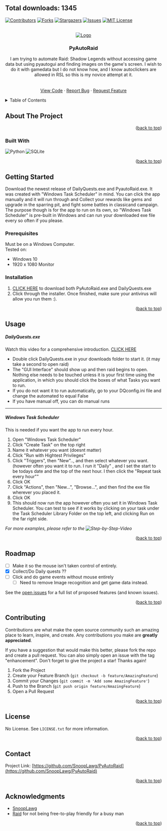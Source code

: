 <!-- Improved compatibility of back to top link: See: https://github.com/othneildrew/Best-README-Template/pull/73 -->
<a name="readme-top"></a>
<!--
*** Thanks for checking out the Best-README-Template. If you have a suggestion
*** that would make this better, please fork the repo and create a pull request
*** or simply open an issue with the tag "enhancement".
*** Don't forget to give the project a star!
*** Thanks again! Now go create something AMAZING! :D
-->



<!-- PROJECT SHIELDS -->
<!--
*** I'm using markdown "reference style" links for readability.
*** Reference links are enclosed in brackets [ ] instead of parentheses ( ).
*** See the bottom of this document for the declaration of the reference variables
*** for contributors-url, forks-url, etc. This is an optional, concise syntax you may use.
*** https://www.markdownguide.org/basic-syntax/#reference-style-links
-->
Total downloads: 1345
--- 
[![Contributors][contributors-shield]][contributors-url]
[![Forks][forks-shield]][forks-url]
[![Stargazers][stars-shield]][stars-url]
[![Issues][issues-shield]][issues-url]
[![MIT License][license-shield]][license-url]




<!-- PROJECT LOGO -->
<br />
<div align="center">
  <a href="https://github.com/SnoopLawg/PyAutoRaid">
    <img src="https://user-images.githubusercontent.com/30202466/181846024-930b7120-0af6-4280-b727-87bdd4ade7b8.jpeg" alt="Logo">
  </a>

<h3 align="center">PyAutoRaid</h3>

  <p align="center">
    I am trying to automate Raid: Shadow Legends  without accessing game data but using pyautogui and finding images on the game's screen. I wish to do it with gamedata but I do not know how, and I know autoclickers are allowed in RSL so this is my novice attempt at it.
    <br />
    <!--<a href="https://github.com/SnoopLawg/PyAutoRaid"><strong>Explore the docs »</strong></a>-->
    <br />
    <br />
    <a href="https://github.com/SnoopLawg/PyAutoRaid">View Code</a>
    ·
    <a href="https://github.com/SnoopLawg/PyAutoRaid/issues">Report Bug</a>
    ·
    <a href="https://github.com/SnoopLawg/PyAutoRaid/issues">Request Feature</a>
  </p>
</div>



<!-- TABLE OF CONTENTS -->
<details>
  <summary>Table of Contents</summary>
  <ol>
    <li>
      <a href="#about-the-project">About The Project</a>
      <ul>
        <li><a href="#built-with">Built With</a></li>
      </ul>
    </li>
    <li>
      <a href="#getting-started">Getting Started</a>
      <ul>
        <li><a href="#prerequisites">Prerequisites</a></li>
        <li><a href="#installation">Installation</a></li>
      </ul>
    </li>
    <li><a href="#usage">Usage</a></li>
    <li><a href="#roadmap">Roadmap</a></li>
    <li><a href="#contributing">Contributing</a></li>
    <li><a href="#license">License</a></li>
    <li><a href="#contact">Contact</a></li>
    <li><a href="#acknowledgments">Acknowledgments</a></li>
  </ol>
</details>



<!-- ABOUT THE PROJECT -->
## About The Project
<!--
[![Product Name Screen Shot][Exe, GUI Interface, and Raid]](https://user-images.githubusercontent.com/30202466/235019154-2fb0524d-bddc-4a16-833a-ffc9c6d115bc.png)

Here's a blank template to get started: To avoid retyping too much info. Do a search and replace with your text editor for the following: `github_username`, `repo_name`, `twitter_handle`, `linkedin_username`, `email_client`, `email`, `project_title`, `project_description`
-->
<p align="right">(<a href="#readme-top">back to top</a>)</p>



### Built With

![Python](https://img.shields.io/badge/python-3670A0?style=for-the-badge&logo=python&logoColor=ffdd54)
![SQLite](https://img.shields.io/badge/sqlite-%2307405e.svg?style=for-the-badge&logo=sqlite&logoColor=white)



<p align="right">(<a href="#readme-top">back to top</a>)</p>



<!-- GETTING STARTED -->
## Getting Started

Download the newest release of DailyQuests.exe and PyautoRaid.exe. It was created with "Windows Task Scheduler" in mind. You can click the app manually and it will run through and  Collect your rewards like gems and upgrade in the sparring pit, and fight some battles in classicand campaign. The purpose though is for the app to run on its own, so "Windows Task Scheduler" is pre-built in Windows and can run your downloaded exe file every so often if you please.


### Prerequisites

Must be on a Windows Computer.<br> 
Tested on:<br>
* Windows 10
* 1920 x 1080 Monitor

### Installation

1. [CLICK HERE](https://github.com/SnoopLawg/PyAutoRaid/releases/download/v2.1-beta/PARinstaller.exe) to download both PyAutoRaid.exe and DailyQuests.exe<br>
2. Click through the installer. Once finished, make sure your antivirus will allow you run them :).

<p align="right">(<a href="#readme-top">back to top</a>)</p>



<!-- USAGE EXAMPLES -->
## Usage

##### DailyQuests.exe 
Watch this video for a comprehensive introduction. [CLICK HERE](https://youtu.be/FOaXg9hXk3s )
  - Double click DailyQuests.exe in your downloads folder to start it. (it may take a second to open raid) 
  - The "GUI Interface" should show up and then raid begins to open. Nothing else needs to be touched unless it is your first time using the application, in which you should click the boxes of what Tasks you want to run. 
  - If you do not want it to run automatically, go to your DQconfig.ini file and change the automated to equal False
  - If you have manual off, you can do manual runs

______________________________________________________________________________________________________________________________
##### Windows Task Scheduler
This is needed if you want the app to run every hour.

1. Open "Windows Task Scheduler"
2. Click "Create Task" on the top right
3. Name it whatever you want (doesnt matter)
4. Click "Run with Hightest Privileges"
5. Click "Triggers", then "New".., and then select whatever you want. (however often you want it to run. I run it "Daily" , and I set the start to be todays date and the top of the next hour. I then click the "Repeat task every hour""
6. Click OK
7. Click "Actions", then "New...", "Browse...", and then find the exe file wherever you placed it.
8. Click OK
9. This should now run the app however often you set it in Windows Task Scheduler. You can test to see if it works by clicking on your task under the Task Scheduler Library Folder on the top left, and clicking Run on the far right side.

_For more examples, please refer to the ![Step-by-Step-Video]([https://example.com](https://img.youtube.com/vi/YOUTUBE_VIDEO_ID_HERE/0.jpg)](https://www.veed.io/view/975c29ce-a472-4b2a-acfa-7b22edb42753?sharingWidget=true&panel=share))_

<p align="right">(<a href="#readme-top">back to top</a>)</p>



<!-- ROADMAP -->
## Roadmap

- [ ] Make it so the mouse isn't taken control of entirely.
- [x] Collect/Do Daily quests ??
- [ ] Click and do game events without mouse entirely
    - [ ] Need to remove Image recognition and get game data instead.

See the [open issues](https://github.com/github_username/repo_name/issues) for a full list of proposed features (and known issues).

<p align="right">(<a href="#readme-top">back to top</a>)</p>



<!-- CONTRIBUTING -->
## Contributing

Contributions are what make the open source community such an amazing place to learn, inspire, and create. Any contributions you make are **greatly appreciated**.

If you have a suggestion that would make this better, please fork the repo and create a pull request. You can also simply open an issue with the tag "enhancement".
Don't forget to give the project a star! Thanks again!

1. Fork the Project
2. Create your Feature Branch (`git checkout -b feature/AmazingFeature`)
3. Commit your Changes (`git commit -m 'Add some AmazingFeature'`)
4. Push to the Branch (`git push origin feature/AmazingFeature`)
5. Open a Pull Request

<p align="right">(<a href="#readme-top">back to top</a>)</p>



<!-- LICENSE -->
## License

No License. See `LICENSE.txt` for more information.

<p align="right">(<a href="#readme-top">back to top</a>)</p>



<!-- CONTACT -->
## Contact

Project Link: [https://github.com/SnoopLawg/PyAutoRaid](https://github.com/SnoopLawg/PyAutoRaid)

<p align="right">(<a href="#readme-top">back to top</a>)</p>



<!-- ACKNOWLEDGMENTS -->
## Acknowledgments

* [SnoopLawg](https://github.com/SnoopLawg)
* [Raid](https://plarium.com/landings/en/desktop/raid/rdo/cro/cave_f002p_a_m_jt2180_v1?plid=1031237&pxl=google_search&publisherid=raid%20shadow%20legends_kwd-828443951496_143343244765&placement=643747462252_143343244765&adpartnerset=143343244765&gad=1&gclid=CjwKCAjwuqiiBhBtEiwATgvixKqwMslbeEV2CreSpaOkwCs8Wk0CwqZOKILvnYzQL2KYciqV4-wZExoCI6MQAvD_BwE) for not being free-to-play friendly for a busy man

<p align="right">(<a href="#readme-top">back to top</a>)</p>



<!-- MARKDOWN LINKS & IMAGES -->
<!-- https://www.markdownguide.org/basic-syntax/#reference-style-links -->
[contributors-shield]: https://img.shields.io/github/contributors/SnoopLawg/PyAutoRaid.svg?style=for-the-badge
[contributors-url]: https://github.com/SnoopLawg/PyAutoRaid/graphs/contributors
[forks-shield]: https://img.shields.io/github/forks/SnoopLawg/PyAutoRaid.svg?style=for-the-badge
[forks-url]: https://github.com/SnoopLawg/PyAutoRaid/network/members
[stars-shield]: https://img.shields.io/github/stars/SnoopLawg/PyAutoRaid.svg?style=for-the-badge
[stars-url]: https://github.com/SnoopLawg/PyAutoRaid/stargazers
[issues-shield]: https://img.shields.io/github/issues/SnoopLawg/PyAutoRaid.svg?style=for-the-badge
[issues-url]: https://github.com/SnoopLawg/PyAutoRaid/issues
[license-shield]: https://img.shields.io/github/license/SnoopLawg/PyAutoRaid.svg?style=for-the-badge
[license-url]: https://github.com/SnoopLawg/PyAutoRaid/blob/master/LICENSE.txt
[linkedin-shield]: https://img.shields.io/badge/-LinkedIn-black.svg?style=for-the-badge&logo=linkedin&colorB=555
[linkedin-url]: https://linkedin.com/in/linkedin_username
[product-screenshot]: images/screenshot.png
[Next.js]: https://img.shields.io/badge/next.js-000000?style=for-the-badge&logo=nextdotjs&logoColor=white
[Next-url]: https://nextjs.org/

<!--  
# PyAutoRaid
![raid-header](https://user-images.githubusercontent.com/30202466/181846024-930b7120-0af6-4280-b727-87bdd4ade7b8.jpeg)

[![Step-by-Step Video Download Guide](https://img.youtube.com/vi/YOUTUBE_VIDEO_ID_HERE/0.jpg)](https://www.veed.io/view/975c29ce-a472-4b2a-acfa-7b22edb42753?sharingWidget=true&panel=share)

### How to Use
1. Download Main.exe
[DOWNLOADE HERE](https://github.com/SnoopLawg/PyAutoRaid/releases/download/v1.5-beta/Main.exe)<br>
(You can now run it by clicking it)


###### optional:<br>
  Make the app run incrementally:

2. Open "Windows Task Scheduler"
3. Click "Create Task" on the top right
4. Name it whatever you want (doesnt matter)
5. Click "Run with Hightest Privileges"
6. Click "Triggers", then "New".., and then select whatever you want. (however often you want it to run. I run it "Daily" , and I set the start to be todays date and the top of the next hour. I then click the "Repeat task every hour""
7. Click OK
8. Click "Actions", then "New...", "Browse...", and then find the exe file wherever you placed it.
9. Click OK
10. This should now run the app however often you set it in Windows Task Scheduler. You can test to see if it works by clicking on your task under the Task Scheduler Library Folder on the top left, and clicking Run on the far right side.

When running the program for the first time be sure to make your changes then submit on the gui.

### Technical
I am trying to automate Raid: Shadow Legends  without accessing game data but using pyautogui and finding images on the game's screen. I wish to do it with gamedata but I do not know how, and I know autoclickers are allowed in RSL so this is my novice attempt at it.
- [x] CheckIfFileExists()<br>
      -Checks if you have the correct files
- [x] OpenRaid()<br>
      -Starts and awaits raid to open
- [x] AutoRewards()<br>
      -Collects Gem Mine, Daily quests, Advanced Quests, Inbox, Upgrades champions in autoupgrade thing, and buys mystery and ancient shards from market.
- [x] AutoCB()<br>
      -My FAVORITE (and reason I made this app). Attacks clan boss depending on what you set in your GUI. If met the number of battles (Ex. 2/2 UNM fights) it will move on to the next difficulty. If you completed all fights you need (you put in the gui) it will default to UNM fighting.
- [x] ClassicArena()<br>
      -Battles 10 times or until out of coins. Will also buy Drexthar Bloodtwin if not yet purchased
- [x] quitAll()<br>
      -Quits out of everything including Raid, Plarium and this app.
- [x] BlackOutMonitor()<br>
      -Blacks out your monitors without turning off your computer. (I use this so I can run this like every hour and not have my monitors on always)
- [x] TagTeamArena()<br>
      -Battles 10 times or until out of coins
- [ ] AutoUpgrader<br>
      -Cannot control mouseclicks when I run RSLHELPER by farbstoff... so I would have to get gamedata. (NEED HELP!!)
- [x] Gui<br>
      -Gui popup to manage what you want to run
- [x] Exe file for all of this<br>
      -PyAutoRaid.exe created

-->
